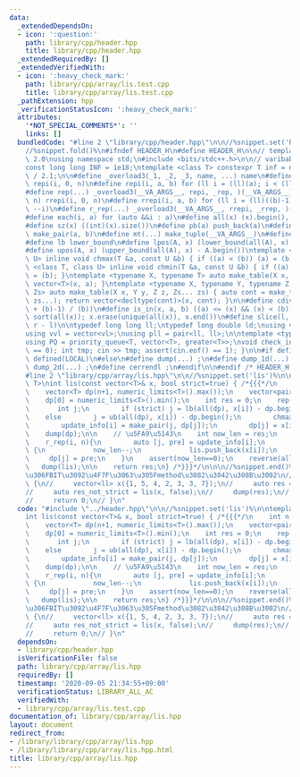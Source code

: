 ```yaml
---
data:
  _extendedDependsOn:
  - icon: ':question:'
    path: library/cpp/header.hpp
    title: library/cpp/header.hpp
  _extendedRequiredBy: []
  _extendedVerifiedWith:
  - icon: ':heavy_check_mark:'
    path: library/cpp/array/lis.test.cpp
    title: library/cpp/array/lis.test.cpp
  _pathExtension: hpp
  _verificationStatusIcon: ':heavy_check_mark:'
  attributes:
    '*NOT_SPECIAL_COMMENTS*': ''
    links: []
  bundledCode: "#line 2 \"library/cpp/header.hpp\"\n\n//%snippet.set('header')%\n\
    //%snippet.fold()%\n#ifndef HEADER_H\n#define HEADER_H\n\n// template version\
    \ 2.0\nusing namespace std;\n#include <bits/stdc++.h>\n\n// varibable settings\n\
    const long long INF = 1e18;\ntemplate <class T> constexpr T inf = numeric_limits<T>::max()\
    \ / 2.1;\n\n#define _overload3(_1, _2, _3, name, ...) name\n#define _rep(i, n)\
    \ repi(i, 0, n)\n#define repi(i, a, b) for (ll i = (ll)(a); i < (ll)(b); ++i)\n\
    #define rep(...) _overload3(__VA_ARGS__, repi, _rep, )(__VA_ARGS__)\n#define _rrep(i,\
    \ n) rrepi(i, 0, n)\n#define rrepi(i, a, b) for (ll i = (ll)((b)-1); i >= (ll)(a);\
    \ --i)\n#define r_rep(...) _overload3(__VA_ARGS__, rrepi, _rrep, )(__VA_ARGS__)\n\
    #define each(i, a) for (auto &&i : a)\n#define all(x) (x).begin(), (x).end()\n\
    #define sz(x) ((int)(x).size())\n#define pb(a) push_back(a)\n#define mp(a, b)\
    \ make_pair(a, b)\n#define mt(...) make_tuple(__VA_ARGS__)\n#define ub upper_bound\n\
    #define lb lower_bound\n#define lpos(A, x) (lower_bound(all(A), x) - A.begin())\n\
    #define upos(A, x) (upper_bound(all(A), x) - A.begin())\ntemplate <class T, class\
    \ U> inline void chmax(T &a, const U &b) { if ((a) < (b)) (a) = (b); }\ntemplate\
    \ <class T, class U> inline void chmin(T &a, const U &b) { if ((a) > (b)) (a)\
    \ = (b); }\ntemplate <typename X, typename T> auto make_table(X x, T a) { return\
    \ vector<T>(x, a); }\ntemplate <typename X, typename Y, typename Z, typename...\
    \ Zs> auto make_table(X x, Y y, Z z, Zs... zs) { auto cont = make_table(y, z,\
    \ zs...); return vector<decltype(cont)>(x, cont); }\n\n#define cdiv(a, b) (((a)\
    \ + (b)-1) / (b))\n#define is_in(x, a, b) ((a) <= (x) && (x) < (b))\n#define uni(x)\
    \ sort(all(x)); x.erase(unique(all(x)), x.end())\n#define slice(l, r) substr(l,\
    \ r - l)\n\ntypedef long long ll;\ntypedef long double ld;\nusing vl = vector<ll>;\n\
    using vvl = vector<vl>;\nusing pll = pair<ll, ll>;\n\ntemplate <typename T>\n\
    using PQ = priority_queue<T, vector<T>, greater<T>>;\nvoid check_input() { assert(cin.eof()\
    \ == 0); int tmp; cin >> tmp; assert(cin.eof() == 1); }\n\n#if defined(PCM) ||\
    \ defined(LOCAL)\n#else\n#define dump(...) ;\n#define dump_1d(...) ;\n#define\
    \ dump_2d(...) ;\n#define cerrendl ;\n#endif\n\n#endif /* HEADER_H */\n//%snippet.end()%\n\
    #line 2 \"library/cpp/array/lis.hpp\"\n\n//%snippet.set('lis')%\n\ntemplate<class\
    \ T>\nint lis(const vector<T>& x, bool strict=true) { /*{{{*/\n    int n = sz(x);\n\
    \    vector<T> dp(n+1, numeric_limits<T>().max());\n    vector<pair<int, T>> update_info(n);\n\
    \    dp[0] = numeric_limits<T>().min();\n    int res = 0;\n    rep(i, n) {\n \
    \       int j;\n        if (strict) j = lb(all(dp), x[i]) - dp.begin();\n    \
    \    else        j = ub(all(dp), x[i]) - dp.begin();\n        chmax(res, j);\n\
    \        update_info[i] = make_pair(j, dp[j]);\n        dp[j] = x[i];\n    }\n\
    \    dump(dp);\n\n    // \u5FA9\u5143\n    int now_len = res;\n    vector<T> lis;\n\
    \    r_rep(i, n){\n        auto [j, pre] = update_info[i];\n        if (j==now_len)\
    \ {\n            now_len--;\n            lis.push_back(x[i]);\n        }\n   \
    \     dp[j] = pre;\n    }\n    assert(now_len==0);\n    reverse(all(lis));\n \
    \   dump(lis);\n\n    return res;\n} /*}}}*/\n\n\n//%snippet.end()%\n\n// lis\u306B\
    \u306FBIT\u3092\u4F7F\u3063\u305Fmethod\u3082\u3042\u308B\u3002\n// signed main()\
    \ {\n//     vector<ll> x({1, 5, 4, 2, 3, 3, 7});\n//     auto res = lis(x);\n\
    //     auto res_not_strict = lis(x, false);\n//     dump(res);\n//     dump(res_not_strict);\n\
    //     return 0;\n// }\n"
  code: "#include \"../header.hpp\"\n\n//%snippet.set('lis')%\n\ntemplate<class T>\n\
    int lis(const vector<T>& x, bool strict=true) { /*{{{*/\n    int n = sz(x);\n\
    \    vector<T> dp(n+1, numeric_limits<T>().max());\n    vector<pair<int, T>> update_info(n);\n\
    \    dp[0] = numeric_limits<T>().min();\n    int res = 0;\n    rep(i, n) {\n \
    \       int j;\n        if (strict) j = lb(all(dp), x[i]) - dp.begin();\n    \
    \    else        j = ub(all(dp), x[i]) - dp.begin();\n        chmax(res, j);\n\
    \        update_info[i] = make_pair(j, dp[j]);\n        dp[j] = x[i];\n    }\n\
    \    dump(dp);\n\n    // \u5FA9\u5143\n    int now_len = res;\n    vector<T> lis;\n\
    \    r_rep(i, n){\n        auto [j, pre] = update_info[i];\n        if (j==now_len)\
    \ {\n            now_len--;\n            lis.push_back(x[i]);\n        }\n   \
    \     dp[j] = pre;\n    }\n    assert(now_len==0);\n    reverse(all(lis));\n \
    \   dump(lis);\n\n    return res;\n} /*}}}*/\n\n\n//%snippet.end()%\n\n// lis\u306B\
    \u306FBIT\u3092\u4F7F\u3063\u305Fmethod\u3082\u3042\u308B\u3002\n// signed main()\
    \ {\n//     vector<ll> x({1, 5, 4, 2, 3, 3, 7});\n//     auto res = lis(x);\n\
    //     auto res_not_strict = lis(x, false);\n//     dump(res);\n//     dump(res_not_strict);\n\
    //     return 0;\n// }\n"
  dependsOn:
  - library/cpp/header.hpp
  isVerificationFile: false
  path: library/cpp/array/lis.hpp
  requiredBy: []
  timestamp: '2020-09-05 21:34:55+09:00'
  verificationStatus: LIBRARY_ALL_AC
  verifiedWith:
  - library/cpp/array/lis.test.cpp
documentation_of: library/cpp/array/lis.hpp
layout: document
redirect_from:
- /library/library/cpp/array/lis.hpp
- /library/library/cpp/array/lis.hpp.html
title: library/cpp/array/lis.hpp
---
```

